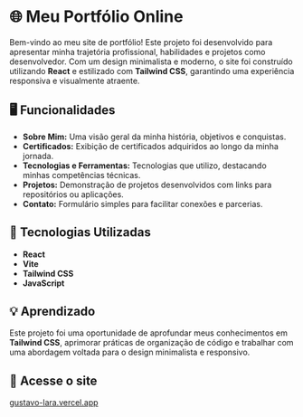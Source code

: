 # 🌐 Meu Portfólio Online

Bem-vindo ao meu site de portfólio! Este projeto foi desenvolvido para apresentar minha trajetória profissional, habilidades e projetos como desenvolvedor. Com um design minimalista e moderno, o site foi construído utilizando **React** e estilizado com **Tailwind CSS**, garantindo uma experiência responsiva e visualmente atraente.

## 🖥️ Funcionalidades
- **Sobre Mim:** Uma visão geral da minha história, objetivos e conquistas.
- **Certificados:** Exibição de certificados adquiridos ao longo da minha jornada.
- **Tecnologias e Ferramentas:** Tecnologias que utilizo, destacando minhas competências técnicas.
- **Projetos:** Demonstração de projetos desenvolvidos com links para repositórios ou aplicações.
- **Contato:** Formulário simples para facilitar conexões e parcerias.

## 🚀 Tecnologias Utilizadas
- **React**  
- **Vite**  
- **Tailwind CSS**  
- **JavaScript**  

## 💡 Aprendizado
Este projeto foi uma oportunidade de aprofundar meus conhecimentos em **Tailwind CSS**, aprimorar práticas de organização de código e trabalhar com uma abordagem voltada para o design minimalista e responsivo.

## 🔗 Acesse o site
[gustavo-lara.vercel.app](https://gustavo-lara.vercel.app/)

